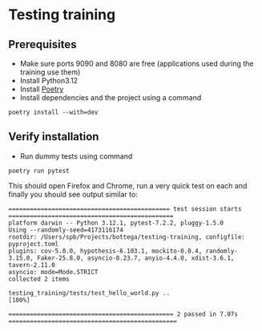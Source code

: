 # Testing training

## Prerequisites

- Make sure ports 9090 and 8080 are free (applications used during the training use them)
- Install Python3.12
- Install [Poetry](https://python-poetry.org/)
- Install dependencies and the project using a command
```
poetry install --with=dev
```

## Verify installation

- Run dummy tests using command

```
poetry run pytest
```

This should open Firefox and Chrome, run a very quick test on each and finally you should see output similar to:

```shell
============================================= test session starts ==============================================
platform darwin -- Python 3.12.1, pytest-7.2.2, pluggy-1.5.0
Using --randomly-seed=4173116174
rootdir: /Users/spb/Projects/bottega/testing-training, configfile: pyproject.toml
plugins: cov-5.0.0, hypothesis-6.103.1, mockito-0.0.4, randomly-3.15.0, Faker-25.8.0, asyncio-0.23.7, anyio-4.4.0, xdist-3.6.1, tavern-2.11.0
asyncio: mode=Mode.STRICT
collected 2 items

testing_training/tests/test_hello_world.py ..                                                            [100%]

============================================== 2 passed in 7.07s ===============================================
```

